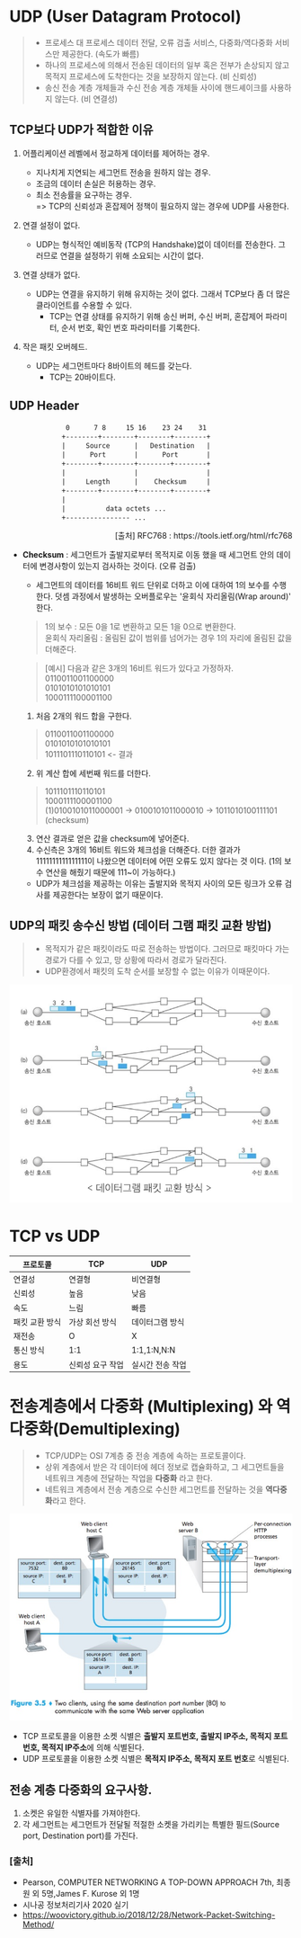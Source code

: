 # UDP (User Datagram Protocol)
>* 프로세스 대 프로세스 데이터 전달, 오류 검출 서비스, 다중화/역다중화 서비스만 제공한다. (속도가 빠름)   
>* 하나의 프로세스에 의해서 전송된 데이터의 일부 혹은 전부가 손상되지 않고 목적지 프로세스에 도착한다는 것을 보장하지 않는다. (비 신뢰성)   
>* 송신 전송 계층 개체들과 수신 전송 계층 개체들 사이에 핸드셰이크를 사용하지 않는다. (비 연결성)

## TCP보다 UDP가 적합한 이유
1. 어플리케이션 레벨에서 정교하게 데이터를 제어하는 경우.
    - 지나치게 지연되는 세그먼트 전송을 원하지 않는 경우.
    - 조금의 데이터 손실은 허용하는 경우.
    - 최소 전송률을 요구하는 경우.   
    => TCP의 신뢰성과 혼잡제어 정책이 필요하지 않는 경우에 UDP를 사용한다.

2. 연결 설정이 없다.
    - UDP는 형식적인 예비동작 (TCP의 Handshake)없이 데이터를 전송한다. 그러므로 연결을 설정하기 위해 소요되는 시간이 없다.    

3. 연결 상태가 없다.
    - UDP는 연결을 유지하기 위해 유지하는 것이 없다. 그래서 TCP보다 좀 더 많은 클라이언트를 수용할 수 있다.
        - TCP는 연결 상태를 유지하기 위해 송신 버퍼, 수신 버퍼, 혼잡제어 파라미터, 순서 번호, 확인 번호 파라미터를 기록한다.

4. 작은 패킷 오버헤드.
    - UDP는 세그먼트마다 8바이트의 헤드를 갖는다.
        - TCP는 20바이트다.

## UDP Header
                  0      7 8     15 16    23 24    31
                 +--------+--------+--------+--------+
                 |     Source      |   Destination   |
                 |      Port       |      Port       |
                 +--------+--------+--------+--------+
                 |                 |                 |
                 |     Length      |    Checksum     |
                 +--------+--------+--------+--------+
                 |
                 |          data octets ...
                 +---------------- ...   
<div style="text-align: right"> [출처] RFC768 : https://tools.ietf.org/html/rfc768</div>


* **Checksum** : 세그먼트가 출발지로부터 목적지로 이동 했을 때 세그먼트 안의 데이터에 변경사항이 있는지 검사하는 것이다. (오류 검출)
    * 세그먼트의 데이터를 16비트 워드 단위로 더하고 이에 대하여 1의 보수를 수행한다. 덧셈 과정에서 발생하는 오버플로우는 '윤회식 자리올림(Wrap around)' 한다.
    > 1의 보수 : 모든 0을 1로 변환하고 모든 1을 0으로 변환한다.   
    > 윤회식 자리올림 : 올림된 값이 범위를 넘어가는 경우 1의 자리에 올림된 값을 더해준다.

    > [예시] 다음과 같은 3개의 16비트 워드가 있다고 가정하자.   
        0110011001100000   
        0101010101010101   
        1000111100001100   
    1. 처음 2개의 워드 합을 구한다.
    > 0110011001100000   
    0101010101010101    
    1011101110110101 <- 결과
    2. 위 계산 합에 세번째 워드를 더한다.
    >   1011101110110101   
      1000111100001100   
    (1)0100101011000001 -> 0100101011000010 -> 1011010100111101 (checksum)
    3. 연산 결과로 얻은 값을 checksum에 넣어준다.
    4. 수신측은 3개의 16비트 워드와 체크섬을 더해준다. 더한 결과가 1111111111111111이 나왔으면 데이터에 어떤 오류도 있지 않다는 것 이다. (1의 보수 연산을 해줬기 때문에 111~이 가능하다.)
    * UDP가 체크섬을 제공하는 이유는 출발지와 목적지 사이의 모든 링크가 오류 검사를 제공한다는 보장이 없기 때문이다.

## UDP의 패킷 송수신 방법 (데이터 그램 패킷 교환 방법)
> * 목적지가 같은 패킷이라도 따로 전송하는 방법이다. 그러므로 패킷마다 가는 경로가 다를 수 있고, 망 상황에 따라서 경로가 달라진다.
> * UDP환경에서 패킷의 도착 순서를 보장할 수 없는 이유가 이때문이다.   

![데이터그램 패킷 교환 방식](./assets/datagram_packet.png)

# TCP vs UDP
|프로토콜|TCP|UDP
|--|--|--|
|연결성|연결형|비연결형|
|신뢰성| 높음|낮음|
|속도|느림|빠름|
|패킷 교환 방식| 가상 회선 방식 | 데이터그램 방식|
|재전송 | O|X|
|통신 방식 | 1:1 | 1:1,1:N,N:N|
|용도|신뢰성 요구 작업|실시간 전송 작업|

# 전송계층에서 다중화 (Multiplexing) 와 역다중화(Demultiplexing)
> * TCP/UDP는 OSI 7계층 중 전송 계층에 속하는 프로토콜이다. 
> * 상위 계층에서 받은 각 데이터에 헤더 정보로 캡슐화하고, 그 세그먼트들을 네트워크 계층에 전달하는 작업을 **다중화** 라고 한다.
> * 네트워크 계층에서 전송 계층으로 수신한 세그먼트를 전달하는 것을 **역다중화**라고 한다.

![TCP 환경에서 역다중화](./assets/Multiplexing_3.5.png)
* TCP 프로토콜을 이용한 소켓 식별은 **출발지 포트번호, 출발지 IP주소, 목적지 포트 번호, 목적지 IP주소**에 의해 식별된다.
* UDP 프로토콜을 이용한 소켓 식별은 **목적지 IP주소, 목적지 포트 번호**로 식별된다.   

## 전송 계층 다중화의 요구사항.
1. 소켓은 유일한 식별자를 가져야한다.
2. 각 세그먼트는 세그먼트가 전달될 적절한 소켓을 가리키는 특별한 필드(Source port, Destination port)를 가진다.

### **[출처]**
* Pearson, COMPUTER NETWORKING A TOP-DOWN APPROACH 7th, 최종원 외 5명,James F. Kurose 외 1명
* 시나공 정보처리기사 2020 실기
* https://woovictory.github.io/2018/12/28/Network-Packet-Switching-Method/
